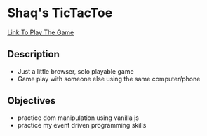 # Shaq's TicTacToe

[Link To Play The Game](https://binaryballer33.github.io/block08_shaq_tic_tac_toe/)

## Description

- Just a little browser, solo playable game
- Game play with someone else using the same computer/phone

## Objectives

- practice dom manipulation using vanilla js
- practice my event driven programming skills

